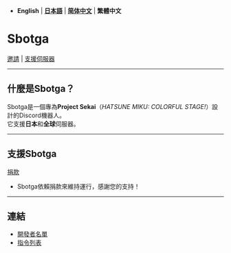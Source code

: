 - **English** | [**日本語**](README_jp.md) | [**简体中文**](README_zh.md) | **繁體中文**

# **Sbotga**  

[邀請](https://discord.com/oauth2/authorize?client_id=1322253224799109281) | [支援伺服器](https://discord.gg/JKANSRGPNW)  

---  

## **什麼是Sbotga？**  
Sbotga是一個專為**Project Sekai**（*HATSUNE MIKU: COLORFUL STAGE!*）設計的Discord機器人。  
它支援**日本**和**全球**伺服器。  

---  

## **支援Sbotga**  
[捐款](https://ko-fi.com/uselessyum)  
- Sbotga依賴捐款來維持運行，感謝您的支持！  

---  

## **連結**  
- [開發者名單](zh-tw/CREDITS.md)  
- [指令列表](zh-tw/COMMANDS.md) 
